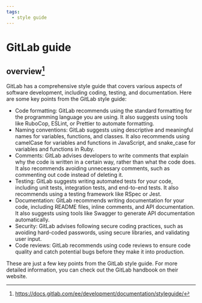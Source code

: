```yaml
---
tags:
  - style guide 
---
```

# GitLab guide

## overview[^1]

GitLab has a comprehensive style guide that covers various aspects of software development, including coding, testing, and documentation. Here are some key points from the GitLab style guide:

- Code formatting: GitLab recommends using the standard formatting for the programming language you are using. It also suggests using tools like RuboCop, ESLint, or Prettier to automate formatting.
- Naming conventions: GitLab suggests using descriptive and meaningful names for variables, functions, and classes. It also recommends using camelCase for variables and functions in JavaScript, and snake_case for variables and functions in Ruby.
- Comments: GitLab advises developers to write comments that explain why the code is written in a certain way, rather than what the code does. It also recommends avoiding unnecessary comments, such as commenting out code instead of deleting it.
- Testing: GitLab suggests writing automated tests for your code, including unit tests, integration tests, and end-to-end tests. It also recommends using a testing framework like RSpec or Jest.
- Documentation: GitLab recommends writing documentation for your code, including README files, inline comments, and API documentation. It also suggests using tools like Swagger to generate API documentation automatically.
- Security: GitLab advises following secure coding practices, such as avoiding hard-coded passwords, using secure libraries, and validating user input.
- Code reviews: GitLab recommends using code reviews to ensure code quality and catch potential bugs before they make it into production.

These are just a few key points from the GitLab style guide. For more detailed information, you can check out the GitLab handbook on their website.

[^1]:<https://docs.gitlab.com/ee/development/documentation/styleguide/>
